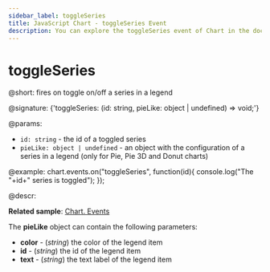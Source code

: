 ```yaml
---
sidebar_label: toggleSeries
title: JavaScript Chart - toggleSeries Event 
description: You can explore the toggleSeries event of Chart in the documentation of the DHTMLX JavaScript UI library. Browse developer guides and API reference, try out code examples and live demos, and download a free 30-day evaluation version of DHTMLX Suite 7.
---
```


# toggleSeries

@short: fires on toggle on/off a series in a legend

@signature: {'toggleSeries: (id: string, pieLike: object | undefined) => void;'}

@params:
- `id: string` - the id of a toggled series
- `pieLike: object | undefined` - an object with the configuration of a series in a legend (only for Pie, Pie 3D and Donut charts)

@example:
chart.events.on("toggleSeries", function(id){
    console.log("The "+id+" series is toggled");
});

@descr:

**Related sample**: [Chart. Events](https://snippet.dhtmlx.com/a1b9yfwo)

The **pieLike** object can contain the following parameters:

- **color** - (*string*) the color of the legend item
- **id** - (*string*) the id of the legend item
- **text** - (*string*) the text label of the legend item